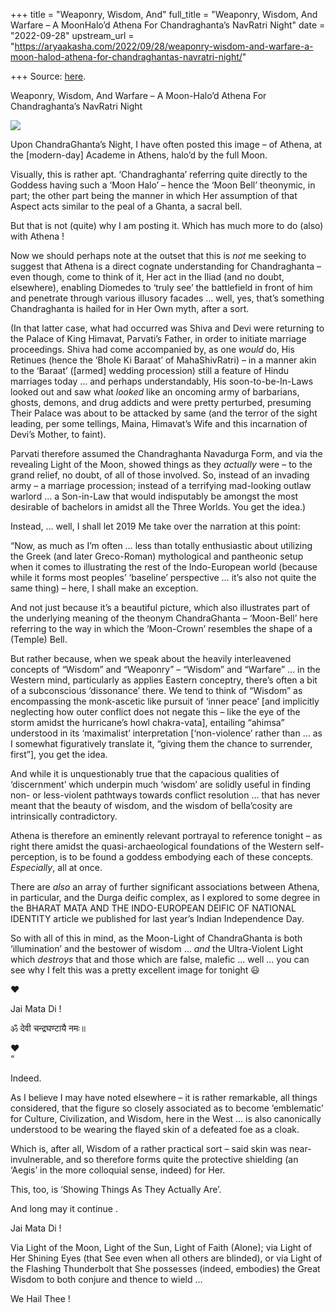 +++
title = "Weaponry, Wisdom, And"
full_title = "Weaponry, Wisdom, And Warfare – A MoonHalo’d Athena For Chandraghanta’s NavRatri Night"
date = "2022-09-28"
upstream_url = "https://aryaakasha.com/2022/09/28/weaponry-wisdom-and-warfare-a-moon-halod-athena-for-chandraghantas-navratri-night/"

+++
Source: [here](https://aryaakasha.com/2022/09/28/weaponry-wisdom-and-warfare-a-moon-halod-athena-for-chandraghantas-navratri-night/).

Weaponry, Wisdom, And Warfare – A Moon-Halo’d Athena For Chandraghanta’s NavRatri Night

![](https://aryaakasha.files.wordpress.com/2019/10/71501803_10162335636355574_4512299315556777984_n.jpg?w=498)

Upon ChandraGhanta’s Night, I have often posted this image – of Athena, at the \[modern-day\] Academe in Athens, halo’d by the full Moon.

Visually, this is rather apt. ‘Chandraghanta’ referring quite directly to the Goddess having such a ‘Moon Halo’ – hence the ‘Moon Bell’ theonymic, in part; the other part being the manner in which Her assumption of that Aspect acts similar to the peal of a Ghanta, a sacral bell.

But that is not (quite) why I am posting it. Which has much more to do (also) with Athena !

Now we should perhaps note at the outset that this is *not* me seeking to suggest that Athena is a direct cognate understanding for Chandraghanta – even though, come to think of it, Her act in the Iliad (and no doubt, elsewhere), enabling Diomedes to ‘truly see’ the battlefield in front of him and penetrate through various illusory facades … well, yes, that’s something Chandraghanta is hailed for in Her Own myth, after a sort.

(In that latter case, what had occurred was Shiva and Devi were returning to the Palace of King Himavat, Parvati’s Father, in order to initiate marriage proceedings. Shiva had come accompanied by, as one *would* do, His Retinues (hence the ‘Bhole Ki Baraat’ of MahaShivRatri) – in a manner akin to the ‘Baraat’ (\[armed\] wedding procession) still a feature of Hindu marriages today … and perhaps understandably, His soon-to-be-In-Laws looked out and saw what *looked* like an oncoming army of barbarians, ghosts, demons, and drug addicts and were pretty perturbed, presuming Their Palace was about to be attacked by same (and the terror of the sight leading, per some tellings, Maina, Himavat’s Wife and this incarnation of Devi’s Mother, to faint).

Parvati therefore assumed the Chandraghanta Navadurga Form, and via the revealing Light of the Moon, showed things as they *actually* were – to the grand relief, no doubt, of all of those involved. So, instead of an invading army – a marriage procession; instead of a terrifying mad-looking outlaw warlord … a Son-in-Law that would indisputably be amongst the most desirable of bachelors in amidst all the Three Worlds. You get the idea.)

Instead, … well, I shall let 2019 Me take over the narration at this point:

“Now, as much as I’m often … less than totally enthusiastic about utilizing the Greek (and later Greco-Roman) mythological and pantheonic setup when it comes to illustrating the rest of the Indo-European world (because while it forms most peoples’ ‘baseline’ perspective … it’s also not quite the same thing) – here, I shall make an exception.

And not just because it’s a beautiful picture, which also illustrates part of the underlying meaning of the theonym ChandraGhanta – ‘Moon-Bell’ here referring to the way in which the ‘Moon-Crown’ resembles the shape of a (Temple) Bell.

But rather because, when we speak about the heavily interleavened concepts of “Wisdom” and “Weaponry” – “Wisdom” and “Warfare” … in the Western mind, particularly as applies Eastern conceptry, there’s often a bit of a subconscious ‘dissonance’ there. We tend to think of “Wisdom” as encompassing the monk-ascetic like pursuit of ‘inner peace’ \[and implicitly neglecting how outer conflict does not negate this – like the eye of the storm amidst the hurricane’s howl chakra-vata\], entailing “ahimsa” understood in its ‘maximalist’ interpretation \[‘non-violence’ rather than … as I somewhat figuratively translate it, “giving them the chance to surrender, first”\], you get the idea.

And while it is unquestionably true that the capacious qualities of ‘discernment’ which underpin much ‘wisdom’ are solidly useful in finding non- or less-violent pathtways towards conflict resolution … that has never meant that the beauty of wisdom, and the wisdom of bella’cosity are intrinsically contradictory.

Athena is therefore an eminently relevant portrayal to reference tonight – as right there amidst the quasi-archaeological foundations of the Western self-perception, is to be found a goddess embodying each of these concepts. *Especially*, all at once.

There are *also* an array of further significant associations between Athena, in particular, and the Durga deific complex, as I explored to some degree in the BHARAT MATA AND THE INDO-EUROPEAN DEIFIC OF NATIONAL IDENTITY article we published for last year’s Indian Independence Day.

So with all of this in mind, as the Moon-Light of ChandraGhanta is both ‘illumination’ and the bestower of wisdom … *and* the Ultra-Violent Light which *destroys* that and those which are false, malefic … well … you can see why I felt this was a pretty excellent image for tonight 😃

❤

Jai Mata Di !

ॐ देवी चन्द्रघण्टायै नमः॥

❤  
“

Indeed.

As I believe I may have noted elsewhere – it is rather remarkable, all things considered, that the figure so closely associated as to become ’emblematic’ for Culture, Civilization, and Wisdom, here in the West … is also canonically understood to be wearing the flayed skin of a defeated foe as a cloak.

Which is, after all, Wisdom of a rather practical sort – said skin was near-invulnerable, and so therefore forms quite the protective shielding (an ‘Aegis’ in the more colloquial sense, indeed) for Her.

This, too, is ‘Showing Things As They Actually Are’.

And long may it continue .

Jai Mata Di !

Via Light of the Moon, Light of the Sun, Light of Faith (Alone); via Light of Her Shining Eyes (that See even when all others are blinded), or via Light of the Flashing Thunderbolt that She possesses (indeed, embodies) the Great Wisdom to both conjure and thence to wield …

We Hail Thee !
